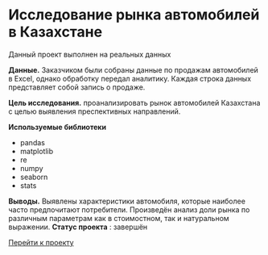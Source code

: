 # Исследование рынка автомобилей в Казахстане
Данный проект выполнен на реальных данных

**Данные.**
Заказчиком были собраны данные по продажам автомобилей в Excel, однако обработку передал аналитику. Каждая строка данных представляет собой запись о продаже.  

**Цель исследования.**
проанализировать рынок автомобилей Казахстана с целью выявления преспективных направлений.

**Используемые библиотеки**
* pandas
* matplotlib
* re
* numpy 
* seaborn 
* stats

**Выводы.**
Выявлены характеристики автомобиля, которые наиболее часто предпочитают потребители.  Произведён анализ доли рынка по различным параметрам как в стоимостном, так и натуральном выражении. 
**Статус проекта** : завершён 

[Перейти к проекту](https://github.com/Anstosia/pet_project/blob/main/auto_kz/auto_kz.ipynb) 
